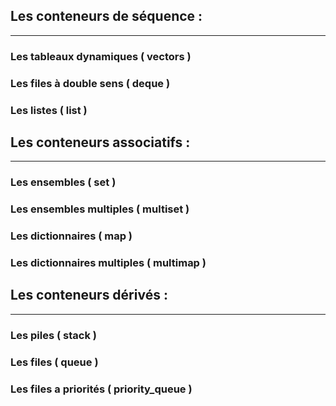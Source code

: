 ## Les conteneurs de séquence : 
--- 

### Les tableaux dynamiques ( vectors )

### Les files à double sens ( deque )

### Les listes ( list )

## Les conteneurs associatifs : 
--- 

### Les ensembles ( set )

### Les ensembles multiples ( multiset )

### Les dictionnaires ( map )

### Les dictionnaires multiples ( multimap )

## Les conteneurs dérivés : 
--- 

### Les piles ( stack )


### Les files ( queue )


### Les files a priorités ( priority_queue )
